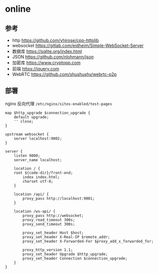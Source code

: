 # online

## 参考

* http <https://github.com/yhirose/cpp-httplib>
* websocket <https://gitlab.com/eidheim/Simple-WebSocket-Server>
* 数据库 <https://sqlite.org/index.html>
* JSON <https://github.com/nlohmann/json>
* 加密库 <https://www.cryptopp.com>
* 前端 <https://jquery.com>
* WebRTC <https://github.com/shushushv/webrtc-p2p>

## 部署

nginx 反向代理 `/etc/nginx/sites-enabled/test-pages`

```nginx
map $http_upgrade $connection_upgrade {
    default upgrade;
    '' close;
}

upstream websocket {
    server localhost:9002;
}

server {
    listen 9000;
    server_name localhost;
    
    location / {
    root ${code-dir}/front-end;
        index index.html;
        charset utf-8;
    }

    location /api/ {
        proxy_pass http://localhost:9001;
    }

    location /ws-api/ {
        proxy_pass http://websocket;
        proxy_read_timeout 300s;
        proxy_send_timeout 300s;
        
        proxy_set_header Host $host;
        proxy_set_header X-Real-IP $remote_addr;
        proxy_set_header X-Forwarded-For $proxy_add_x_forwarded_for;
        
        proxy_http_version 1.1;
        proxy_set_header Upgrade $http_upgrade;
        proxy_set_header Connection $connection_upgrade;
    }
}
```